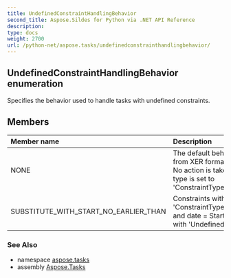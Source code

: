 ```yaml
---
title: UndefinedConstraintHandlingBehavior
second_title: Aspose.Sildes for Python via .NET API Reference
description: 
type: docs
weight: 2700
url: /python-net/aspose.tasks/undefinedconstrainthandlingbehavior/
---
```


## UndefinedConstraintHandlingBehavior enumeration

Specifies the behavior used to handle tasks with undefined constraints.

## Members
| Member name | Description |
| :- | :- |
|NONE|The default behavior for loading from XER format.<br/>            No action is taken. A task constraint type is set to 'ConstraintType.Undefined'.|
|SUBSTITUTE_WITH_START_NO_EARLIER_THAN|Constraints with type 'ConstraintType.StartNoEarlierThan' and date = Start are added for tasks with 'Undefined' constraint.|

### See Also

* namespace [aspose.tasks](../../aspose.tasks/)
* assembly [Aspose.Tasks](/tasks/python-net/)

